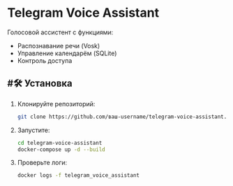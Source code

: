 # Telegram Voice Assistant

Голосовой ассистент с функциями:
- Распознавание речи (Vosk)
- Управление календарём (SQLite)
- Контроль доступа

## #🛠 Установка
1. Клонируйте репозиторий:
   ```bash
   git clone https://github.com/ваш-username/telegram-voice-assistant.git


2. Запустите:
   ```bash 
   cd telegram-voice-assistant
   docker-compose up -d --build

3. Проверьте логи:
   ```bash 
   docker logs -f telegram_voice_assistant

